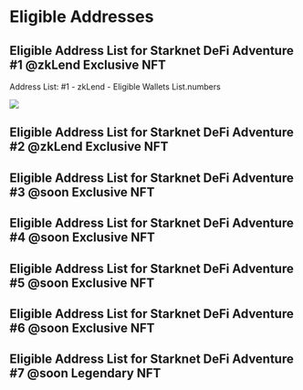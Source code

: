 # Eligible Addresses

## Eligible Address List for Starknet DeFi Adventure #1 @zkLend Exclusive NFT

Address List: #1 - zkLend - Eligible Wallets List.numbers

  <img src="https://github.com/TobbyKitty/Starknet-DeFi-Adventure/blob/main/1.jpg?raw=true">

## Eligible Address List for Starknet DeFi Adventure #2 @zkLend Exclusive NFT
## Eligible Address List for Starknet DeFi Adventure #3 @soon Exclusive NFT
## Eligible Address List for Starknet DeFi Adventure #4 @soon Exclusive NFT
## Eligible Address List for Starknet DeFi Adventure #5 @soon Exclusive NFT
## Eligible Address List for Starknet DeFi Adventure #6 @soon Exclusive NFT
## Eligible Address List for Starknet DeFi Adventure #7 @soon Legendary NFT




